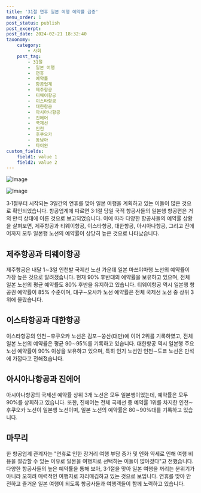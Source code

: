```yaml
---
title: '31절 연휴 일본 여행 예약률 급증'
menu_order: 1
post_status: publish
post_excerpt: 
post_date: 2024-02-21 18:32:40
taxonomy:
    category:
        - 사회
    post_tag:
        - 31절
        -  일본 여행
        -  연휴
        -  예약률
        -  항공업계
        -  제주항공
        -  티웨이항공
        -  이스타항공
        -  대한항공
        -  아시아나항공
        -  진에어
        -  국제선
        -  인천
        -  후쿠오카
        -  동남아
        -  타이완
custom_fields:
    field1: value 1
    field2: value 2
---
```


![Image](https://imgnews.pstatic.net/image/055/2024/02/21/0001132600_001_20240221095006391.jpg?type=w647)

![Image](https://imgnews.pstatic.net/image/055/2024/02/21/0001132600_002_20240221095006422.jpg?type=w647)

3·1절부터 시작되는 3일간의 연휴를 맞아 일본 여행을 계획하고 있는 이들이 많은 것으로 확인되었습니다. 항공업계에 따르면 3·1절 당일 국적 항공사들의 일본행 항공편은 거의 만석 상태에 이른 것으로 보고되었습니다. 이에 따라 다양한 항공사들의 예약률 상황을 살펴보면, 제주항공과 티웨이항공, 이스타항공, 대한항공, 아시아나항공, 그리고 진에어까지 모두 일본행 노선의 예약률이 상당히 높은 것으로 나타났습니다.
## 제주항공과 티웨이항공
제주항공은 내달 1∼3일 인천발 국제선 노선 가운데 일본 마쓰야마행 노선의 예약률이 가장 높은 것으로 알려졌습니다. 현재 90% 후반대의 예약률을 보유하고 있으며, 전체 일본 노선의 평균 예약률도 80% 후반을 유지하고 있습니다. 티웨이항공 역시 일본행 항공권 예약률이 85% 수준이며, 대구∼오사카 노선 예약률은 전체 국제선 노선 중 상위 3위에 올랐습니다.
## 이스타항공과 대한항공
이스타항공의 인천∼후쿠오카 노선은 김포∼쑹산(대만)에 이어 2위를 기록하였고, 전체 일본 노선의 예약률은 평균 90∼95%를 기록하고 있습니다. 대한항공 역시 일본행 주요 노선 예약률이 90% 이상을 보유하고 있으며, 특히 인기 노선인 인천∼도쿄 노선은 만석에 가깝다고 전해졌습니다.
## 아시아나항공과 진에어
아시아나항공의 국제선 예약률 상위 3개 노선은 모두 일본행이었는데, 예약률은 모두 90%를 상회하고 있습니다. 또한, 진에어는 전체 국제선 중 예약률 1위를 차지한 인천∼후쿠오카 노선이 일본행 노선이며, 일본 노선의 예약률은 80∼90%대를 기록하고 있습니다.
## 마무리
한 항공업계 관계자는 "연휴로 인한 장거리 여행 부담 증가 및 엔화 약세로 인해 여행 비용을 절감할 수 있는 이유로 일본을 여행지로 선택하는 이들이 많아졌다"고 전했습니다. 다양한 항공사들의 높은 예약률을 통해 보아, 3·1절을 맞아 일본 여행을 꺼리는 분위기가 아니라 오히려 매력적인 여행지로 자리매김하고 있는 것으로 보입니다. 연휴를 맞아 안전하고 즐거운 일본 여행이 되도록 항공사들과 여행객들이 함께 노력하고 있습니다.
